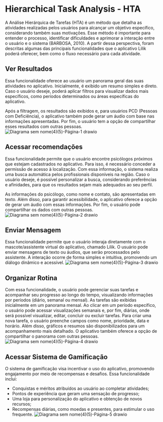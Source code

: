 # Hierarchical Task Analysis - HTA
A Análise Hierárquica de Tarefas (HTA) é um método que detalha as atividades realizadas pelos usuários para alcançar um objetivo específico, considerando também suas motivações. Esse método é importante para entender o processo, identificar dificuldades e aprimorar a interação entre o usuário e o sistema (BARBOSA, 2010). A partir dessa perspectiva, foram descritas algumas das principais funcionalidades que o aplicativo Lilik poderá oferecer, bem como o fluxo necessário para cada atividade.
## Ver Resultados
Essa funcionalidade oferece ao usuário um panorama geral das suas atividades no aplicativo. Inicialmente, é exibido um resumo simples e direto. Caso o usuário deseje, poderá aplicar filtros para visualizar dados mais específicos, como períodos determinados ou áreas específicas do aplicativo.

Após a filtragem, os resultados são exibidos e, para usuários PCD (Pessoas com Deficiência), o aplicativo também pode gerar um áudio com base nas informações apresentadas. Por fim, o usuário tem a opção de compartilhar esses resultados com outras pessoas.
![Diagrama sem nome(4)(5)-Página-1 drawio](https://github.com/user-attachments/assets/8c9d2475-40cf-4b50-bad4-e4cb27c42b3f)
## Acessar recomendações
Essa funcionalidade permite que o usuário encontre psicólogos próximos que estejam cadastrados no aplicativo. Para isso, é necessário conceder a permissão de acesso à localização. Com essa informação, o sistema realiza uma busca automática pelos profissionais disponíveis na região. Caso o usuário deseje, é possível personalizar a busca, considerando preferências e afinidades, para que os resultados sejam mais adequados ao seu perfil.

As informações do psicólogo, como nome e contato, são apresentadas em texto. Além disso, para garantir acessibilidade, o aplicativo oferece a opção de gerar um áudio com essas informações. Por fim, o usuário pode compartilhar os dados com outras pessoas.
![Diagrama sem nome(4)(5)-Página-2 drawio](https://github.com/user-attachments/assets/707aa3e0-4a14-4488-8020-62ea364a8554)
## Enviar Mensagem
Essa funcionalidade permite que o usuário interaja diretamente com o mascote/assistente virtual do aplicativo, chamado Lilik. O usuário pode enviar mensagens de texto ou áudios, que serão processados pelo assistente. A interação ocorre de forma simples e intuitiva, promovendo um diálogo dinâmico e acessível.
![Diagrama sem nome(4)(5)-Página-3 drawio](https://github.com/user-attachments/assets/ab938412-fca6-4b71-a23f-504a9e5ecdf0)
## Organizar Rotina
Com essa funcionalidade, o usuário pode gerenciar suas tarefas e acompanhar seu progresso ao longo do tempo, visualizando informações por períodos (diário, semanal ou mensal). As tarefas são exibidas inicialmente em um panorama mensal. Ao clicar em um período específico, o usuário pode acessar visualizações semanais e, por fim, diárias, onde será possível visualizar, editar, concluir ou excluir tarefas. Para criar uma nova tarefa, o usuário preenche campos como nome, prioridade, data e horário. Além disso, gráficos e resumos são disponibilizados para um acompanhamento mais detalhado. O aplicativo também oferece a opção de compartilhar o panorama com outras pessoas.
![Diagrama sem nome(4)(5)-Página-4 drawio](https://github.com/user-attachments/assets/133c5a73-1902-49d8-84b6-6ba52eb8e2ce)
## Acessar Sistema de Gamificação
O sistema de gamificação visa incentivar o uso do aplicativo, promovendo engajamento por meio de recompensas e desafios. Essa funcionalidade inclui:
- Conquistas e méritos atribuídos ao usuário ao completar atividades;
- Pontos de experiência que geram uma sensação de progresso;
- Uma loja para personalização do aplicativo e obtenção de novos recursos;
- Recompensas diárias, como moedas e presentes, para estimular o uso frequente.
![Diagrama sem nome(4)(5)-Página-5 drawio](https://github.com/user-attachments/assets/05c31d0b-e3b2-492e-81da-b10045bfd2f5)

